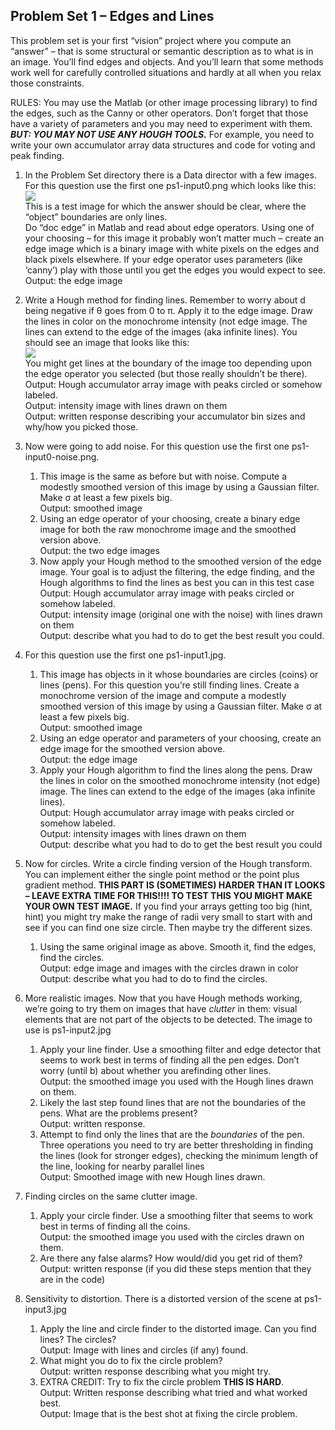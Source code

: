 ## Problem Set 1 – Edges and Lines

This problem set is your first “vision” project where you compute an “answer” – that is some structural or semantic description as to what is in an image. You’ll find edges and objects. And you’ll learn that some methods work well for carefully controlled situations and hardly at all when you relax those constraints.

RULES: You may use the Matlab (or other image processing library) to find the edges, such as the Canny
or other operators. Don’t forget that those have a variety of parameters and you may need to
experiment with them. **_BUT: YOU MAY NOT USE ANY HOUGH TOOLS._** For example, you need to write
your own accumulator array data structures and code for voting and peak finding.

1. In the Problem Set directory there is a Data director with a few images. For this question use the first one ps1-input0.png which looks like this:  
![](../media/PS1/1.png)  
This is a test image for which the answer should be clear, where the “object” boundaries are only lines.  
Do “doc edge” in Matlab and read about edge operators. Using one of your choosing – for this image it probably won’t matter much – create an edge image which is a binary image with white pixels on the edges and black pixels elsewhere. If your edge operator uses parameters (like ‘canny’) play with those until you get the edges you would expect to see.  
Output: the edge image

2. Write a Hough method for finding lines. Remember to worry about d being negative if θ goes from 0 to π. Apply it to the edge image. Draw the lines in color on the monochrome intensity (not edge image. The lines can extend to the edge of the images (aka infinite lines). You should see an image that looks like this:  
![](../media/PS1/2.png)  
You might get lines at the boundary of the image too depending upon the edge operator you selected (but those really shouldn’t be there).  
Output: Hough accumulator array image with peaks circled or somehow labeled.  
Output: intensity image with lines drawn on them  
Output: written response describing your accumulator bin sizes and why/how you picked those.  

3. Now were going to add noise. For this question use the first one ps1-input0-noise.png.
    1. This image is the same as before but with noise. Compute a modestly smoothed version of this image by using a Gaussian filter. Make σ at least a few pixels big.  
    Output: smoothed image  
    2. Using an edge operator of your choosing, create a binary edge image for both the raw monochrome image and the smoothed version above.  
    Output: the two edge images  
    3. Now apply your Hough method to the smoothed version of the edge image. Your goal is to adjust the filtering, the edge finding, and the Hough algorithms to find the lines as best you can in this test case  
    Output: Hough accumulator array image with peaks circled or somehow labeled.  
    Output: intensity image (original one with the noise) with lines drawn on them  
    Output: describe what you had to do to get the best result you could.  

4. For this question use the first one ps1-input1.jpg.  
    1. This image has objects in it whose boundaries are circles (coins) or lines (pens). For this question you’re still finding lines. Create a monochrome version of the image and compute a modestly smoothed version of this image by using a Gaussian filter. Make σ at least a few pixels big.  
    Output: smoothed image  
    2. Using an edge operator and parameters of your choosing, create an edge image for the smoothed version above.  
    Output: the edge image  
    3. Apply your Hough algorithm to find the lines along the pens. Draw the lines in color on the smoothed monochrome intensity (not edge) image. The lines can extend to the edge of the images (aka infinite lines).  
    Output: Hough accumulator array image with peaks circled or somehow labeled.  
    Output: intensity images with lines drawn on them  
    Output: describe what you had to do to get the best result you could  

5. Now for circles. Write a circle finding version of the Hough transform. You can implement either the single point method or the point plus gradient method. **THIS PART IS (SOMETIMES) HARDER THAN IT LOOKS – LEAVE EXTRA TIME FOR THIS!!!! TO TEST THIS YOU MIGHT MAKE YOUR OWN TEST IMAGE.** If you find your arrays getting too big (hint, hint) you might try make the range of radii very small to start with and see if you can find one size circle. Then maybe try the different sizes.  
    1. Using the same original image as above. Smooth it, find the edges, find the circles.  
    Output: edge image and images with the circles drawn in color  
    Output: describe what you had to do to find the circles.  

6. More realistic images. Now that you have Hough methods working, we’re going to try them on images that have _clutter_ in them: visual elements that are not part of the objects to be detected. The image to use is ps1-input2.jpg  
    1. Apply your line finder. Use a smoothing filter and edge detector that seems to work best in terms of finding all the pen edges. Don’t worry (until b) about whether you arefinding other lines.  
    Output: the smoothed image you used with the Hough lines drawn on them.  
    2. Likely the last step found lines that are not the boundaries of the pens. What are the problems present?  
    Output: written response.  
    3. Attempt to find only the lines that are the *boundaries* of the pen. Three operations you need to try are better thresholding in finding the lines (look for stronger edges), checking the minimum length of the line, looking for nearby parallel lines  
    Output: Smoothed image with new Hough lines drawn.  

7. Finding circles on the same clutter image.  
    1. Apply your circle finder. Use a smoothing filter that seems to work best in terms of finding all the coins.  
    Output: the smoothed image you used with the circles drawn on them.  
    2. Are there any false alarms? How would/did you get rid of them?  
    Output: written response (if you did these steps mention that they are in the code)  

8. Sensitivity to distortion. There is a distorted version of the scene at ps1-input3.jpg  
    1. Apply the line and circle finder to the distorted image. Can you find lines? The circles?  
    Output: Image with lines and circles (if any) found.  
    2. What might you do to fix the circle problem?  
    Output: written response describing what you might try.  
    3. EXTRA CREDIT: Try to fix the circle problem **THIS IS HARD**.  
    Output: Written response describing what tried and what worked best.  
    Output: Image that is the best shot at fixing the circle problem.  



